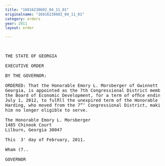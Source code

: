 ```yaml
---
title: "16816238602_04_11_01"
originalname: "16816238602_04_11_01"
category: orders
year: 2011
layout: order

---
```

<pre>
 

THE STATE OF GEORGIA

EXECUTIVE ORDER

BY THE GOVERNOR:

ORDERED: That the Honorable Emory L. Morsberger of Gwinnett County,
Georgia, is appointed as the 7th Congressional District member of
the Board of Economic Development, for a term of ofﬁce ending
July 1, 2012, to fulﬁll the unexpired term of the Honorable Price
Harding, who moved from the 7”‘ Congressional District, making
him no longer eligible to serve.

The Honorable Emory L. Morsberger
1485 Chinook Court
Lilburn, Georgia 30047

This  3' day of February, 2011.

Wham (7..

GOVERNOR

</pre>
